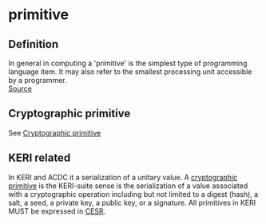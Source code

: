 # primitive
## Definition
In general in computing a 'primitive' is the simplest type of programming language item. It may also refer to the smallest processing unit accessible by a programmer.  
[Source](https://www.techopedia.com/definition/3860/primitive)

## Cryptographic primitive
See [Cryptographic primitive](cryptographic-primitive)

## KERI related
In KERI and ACDC it a serialization of a unitary value. A [cryptographic primitive](cryptographic-primitive) is the KERI-suite sense is the serialization of a value associated with a cryptographic operation including but not limited to a digest (hash), a salt, a seed, a private key, a public key, or a signature. All primitives in KERI MUST be expressed in [CESR](composable-event-streaming-representation).